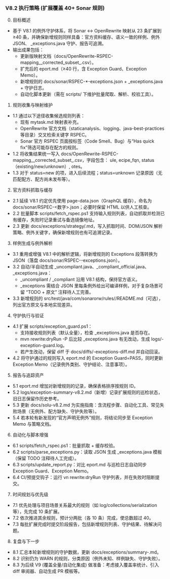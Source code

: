 ﻿### V8.2 执行策略 (扩展覆盖 40+ Sonar 规则)

0. 目标概述
* 基于 V8.1 的例外守护体系，将 Sonar ↔ OpenRewrite 映射从 23 条扩展到 ≥40 条，并确保新增规则同样具备：官方资料缓存、语义一致的样例、例外 JSON、 _exceptions.java 守护、报告可追溯。
* 输出成果包括：
  * 更新版映射文档（docs/OpenRewrite-RSPEC-mapping__corrected_subset_.csv）。
  * 扩充后的 
eport.md（≥40 行，含 Exception Guard、Exception Memo）。
  * 新增规则的 docs/sonar/RSPEC-*-exceptions.json + _exceptions.java + 守护日志。
  * 自动化脚本更新（需在 scripts/ 下维护批量爬取、解析、校验工具）。

1. 规则收集与映射维护
* 1.1 通过以下途径收集候选规则列表：
  * 现有 mytask.md 映射表补充。
  * OpenRewrite 官方文档（staticanalysis、logging、java-best-practices 等目录）交叉检索关键字 RSPEC。
  * Sonar 官方 RSPEC 页面按标签（Code Smell、Bug）与“Has quick fix”筛选可能存在配方的规则。
* 1.2 将收集结果统一写入 docs/OpenRewrite-RSPEC-mapping__corrected_subset_.csv，字段包含：
ule, 
ecipe_fqn, status（existing/new/unknown）, 
otes。
* 1.3 对于 status=new 的项，进入后续流程；status=unknown 记录原因（无匹配配方、配方尚未发布等）。

2. 官方资料抓取与缓存
* 2.1 延续 V8.1 约定优先使用 page-data.json（GraphQL 缓存），命名为 docs/sonar/RSPEC-<数字>.json；必要时保留 HTML 以供人工核查。
* 2.2 批量脚本 scripts/fetch_rspec.ps1 支持输入规则列表，自动抓取并检测已有缓存，失败时记录重试与备选镜像地址。
* 2.3 更新 docs/exceptions/strategy/<ruleId>.md，写入抓取时间、DOM/JSON 解析策略、例外关键字，确保新增规则也有可追溯记录。

3. 样例生成与例外解析
* 3.1 重用或增强 V8.1 中的解析逻辑，将新增规则的 Exceptions 段落转换为 JSON（落盘 docs/sonar/RSPEC-<ruleId>-exceptions.json）。
* 3.2 自动/半自动生成 _uncompliant.java、_compliant_official.java、_exceptions.java：
  * _uncompliant / _compliant 沿用 V8.1 结构，保持官方语义。
  * _exceptions 需结合 JSON 里每条例外给出可编译样例，对于复杂场景可留 “TODO + 原文” 注释待人工完善。
* 3.3 新增规则的 src/test/java/com/sonarorw/rules/<ruleId>/README.md（可选），列出官方原文与本地实现差异。

4. 守护执行与验证
* 4.1 扩展 scripts/exception_guard.ps1：
  * 支持接收规则列表（默认全量），检查 _exceptions.java 是否存在。
  * mvn rewrite:dryRun -P <rule> 后比较 _exceptions.java 有无改动，生成 logs/<rule>-exception-guard.log。
  * 若产生改动，保留 diff 于 docs/diffs/<rule>-exceptions-diff.md 并自动回滚。
* 4.2 将守护通过的规则写入 
eport.md 的 Exception Guard=PASS，同时更新 Exception Memo（记录例外类别、守护结论、注意事项）。

5. 报告与追踪资产
* 5.1 
eport.md 增加对新增规则的记录，确保表格排序按规则 ID。
* 5.2 logs/exception-summary-v8.2.md（新增）记录扩展规则的巡检状态，旧日志保留作历史参考。
* 5.3 更新 docs/solu-v8.2.md 为实施指南：含流程步骤、自动化工具、常见失败场景（无例外、配方缺失、守护失败等）。
* 5.4 若本轮有新发现的“官方声明无例外”规则，将结论同步至 Exception Memo 与策略文档。

6. 自动化与脚本增强
* 6.1 scripts/fetch_rspec.ps1：批量抓取 + 缓存校验。
* 6.2 scripts/parse_exceptions.py：读取 JSON 生成 _exceptions.java 模板（保留 TODO 注释待人工完成）。
* 6.3 scripts/update_report.py：对比 
eport.md 与巡检日志自动同步 Exception Guard、Exception Memo。
* 6.4 CI/预提交钩子：运行 
vn rewrite:dryRun 守护列表，并在失败时阻断提交。

7. 时间规划与优先级
* 7.1 优先处理与项目场景关系最大的规则（如 log/collections/serialization 等），先完成 10 条扩展。
* 7.2 依次推进其余规则，预计分两批（各 10 条）完成，使总数超过 40。
* 7.3 每批扩展完成时提交阶段报告，包括新增规则列表、守护结果、待解决问题。

8. 复盘与下一步
* 8.1 汇总本轮新增规则的守护数据，更新 docs/exceptions/summary-<date>.md。
* 8.2 识别仍为 WARN 的规则，分类原因（例外未知、样例缺失、守护失败）。
* 8.3 为后续 V9 (覆盖全量/自动化集成) 做准备：考虑接入覆盖率统计、引入 diff 审阅器、自动生成 PR 模板等。

